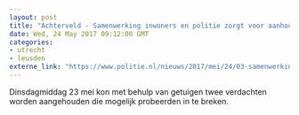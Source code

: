 ```yaml
---
layout: post
title: "Achterveld - Samenwerking inwoners en politie zorgt voor aanhouding"
date: Wed, 24 May 2017 09:12:00 GMT
categories: 
- utrecht 
- leusden 
externe_link: "https://www.politie.nl/nieuws/2017/mei/24/03-samenwerking-inwoners-en-politie-zorgt-voor-aanhouding.html"
---
```


Dinsdagmiddag 23 mei kon met behulp van getuigen twee verdachten worden aangehouden die mogelijk probeerden in te breken.
